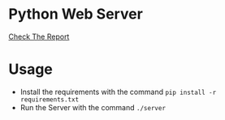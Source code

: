 # Python Web Server
[Check The Report](https://docdro.id/sT9gW2f)

# Usage
- Install the requirements with the command `pip install -r requirements.txt`
- Run the Server with the command `./server`

